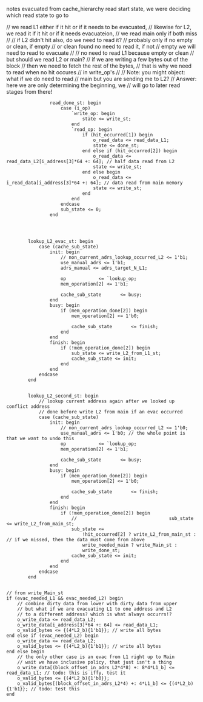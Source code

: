 notes evacuated from cache_hierarchy read start state, we were deciding which read state to go to

// we read L1 either if it hit or if it needs to be evacuated, 
// likewise for L2, we read it if it hit or if it needs evacuateion, 
// we read main only if both miss
//
// if L2 didn't hit also, do we need to read it?
// probably only if no empty or clean, if empty
// or clean found no need to read it, if not
// empty we will need to read to evacuate
//
// no need to read L1 because empty or clean
// but should we read L2 or main?
// if we are writing a few bytes out of the block
// then we need to fetch the rest of the bytes,
// that is why we need to read when no hit occures
// in write_op's
//
// Note: you might object: what if we do need to read
// main but you are sending me to L2? 
// Answer: here we are only determining the beginning, we
// will go to later read stages from there!



					read_done_st: begin
						case (i_op)
							`write_op: begin
								state <= write_st;
							end
							`read_op: begin
								if (hit_occurred[1]) begin
									o_read_data <= read_data_L1;
									state <= done_st;
								end else if (hit_occurred[2]) begin
									o_read_data <= read_data_L2[i_address[3]*64 +: 64]; // half data read from L2
									state <= write_st;
								end else begin
									o_read_data <= i_read_data[i_address[3]*64 +: 64]; // data read from main memory
									state <= write_st;
								end
							end
						endcase
						sub_state <= 0;
					end
				



			lookup_L2_evac_st: begin
				case (cache_sub_state)
					init: begin
						// non_current_adrs_lookup_occurred_L2 <= 1'b1;
						use_manual_adrs <= 1'b1;
						adrs_manual <= adrs_target_N_L1;

						op			  <= `lookup_op;
						mem_operation[2] <= 1'b1;

						cache_sub_state 	  <= busy;
					end
					busy: begin
						if (mem_operation_done[2]) begin
							mem_operation[2] <= 1'b0;

							cache_sub_state 	  <= finish;
						end
					end
					finish: begin
						if (!mem_operation_done[2]) begin
							sub_state <= write_L2_from_L1_st;
							cache_sub_state <= init;
						end
					end
				endcase
			end


			lookup_L2_second_st: begin
				// lookup current address again after we looked up conflict address
				// done before write L2 from main if an evac occurred
				case (cache_sub_state)
					init: begin
						// non_current_adrs_lookup_occurred_L2 <= 1'b0;
						use_manual_adrs <= 1'b0; // the whole point is that we want to undo this
						op			  <= `lookup_op;
						mem_operation[2] <= 1'b1;

						cache_sub_state 	  <= busy;
					end
					busy: begin
						if (mem_operation_done[2]) begin
							mem_operation[2] <= 1'b0;

							cache_sub_state 	  <= finish;
						end
					end
					finish: begin
						if (!mem_operation_done[2]) begin
							//									sub_state <= write_L2_from_main_st;
							sub_state <= 
								!hit_occurred[2] ? write_L2_from_main_st :  // if we missed, then the data must come from above
								write_needed_main ? write_Main_st : 
								write_done_st;
							cache_sub_state <= init;
						end
					end
				endcase
			end


    // from write_Main_st
    if (evac_needed_L1 && evac_needed_L2) begin
        // combine dirty data from lower with dirty data from upper
        // but what if we are evacuating L1 to one address and L2
        // to a different address? which is what always occurrs!?
        o_write_data <= read_data_L2;
        o_write_data[i_address[3]*64 +: 64] <= read_data_L1;
        o_valid_bytes <= {(4*L2_b){1'b1}}; // write all bytes
    end else if (evac_needed_L2) begin
        o_write_data <= read_data_L2;
        o_valid_bytes <= {(4*L2_b){1'b1}}; // write all bytes
    end else begin
        // the only other case is an evac from L1 right up to Main
        // wait we have inclusive policy, that just isn't a thing
        o_write_data[(block_offset_in_adrs_L2*4*8) +: 8*4*L1_b] <= read_data_L1; // todo: this is iffy, test it
        o_valid_bytes <= {(4*L2_b){1'b0}};
        o_valid_bytes[(block_offset_in_adrs_L2*4) +: 4*L1_b] <= {(4*L2_b){1'b1}}; // todo: test this
    end
